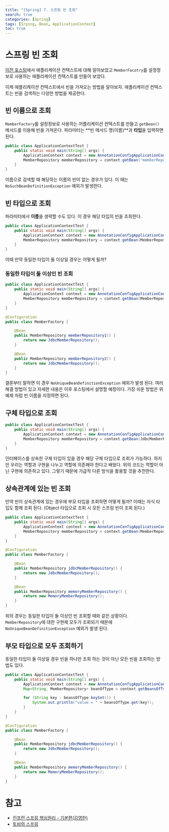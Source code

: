 ```yaml
---
title: "[Spring] 7. 스프링 빈 조회"
search: true
categories: [Spring]
tags: [Srping, Bean, ApplicationContext]
toc: true
---
```




# 스프링 빈 조회

[이전 포스팅]({{site.url}}/posts/spring-06)에서 애플리케이션 컨텍스트에 대해 알아보았고 `MemberFacotry`를 설정정보로 사용하는 애플리케이션 컨텍스트를 만들어 보았다.

이제 애플리케이션 컨텍스트에서 빈을 가져오는 방법을 알아보자. 애플리케이션 컨텍스트는 빈을 검색하는 다양한 방법을 제공한다.

## 빈 이름으로 조회
`MemberFactory`를 설정정보로 사용하는 어플리케이션 컨텍스트를 만들고 `getBean()` 메서드를 이용해 빈을 가져온다. 파라미터는 **빈 메서드 명(이름)**과 **타입**을 입력하면 된다.
```java
public class ApplicationContextTest {
    public static void main(String[] args) {
        ApplicationContext context = new AnnotationConfigApplicationContext(MemberFactory.class);
        MemberRepository memberRepository = context.getBean("memberRepository", MemberRepository.class);
    }
}
```
이름으로 검색할 때 해당하는 이름의 빈이 없는 경우가 있다. 이 때는 `NoSuchBeanDefinitionException` 예외가 발생한다.

## 빈 타입으로 조회
파라미터에서 **이름**을 생략할 수도 있다. 이 경우 해당 타입의 빈을 조회한다.

```java
public class ApplicationContextTest {
    public static void main(String[] args) {
        ApplicationContext context = new AnnotationConfigApplicationContext(MemberFactory.class);
        MemberRepository memberRepository = context.getBean(MemberRepository.class);
    }
}
```
이때 만약 동일한 타입이 둘 이상일 경우는 어떻게 될까?

### 동일한 타입이 둘 이상인 빈 조회
```java
public class ApplicationContextTest {
    public static void main(String[] args) {
        ApplicationContext context = new AnnotationConfigApplicationContext(MemberFactory.class);
        MemberRepository memberRepository = context.getBean(MemberRepository.class);
    }
}

@Configuration
public class MemberFactory {

    @Bean
    public MemberRepository memberRepository1() {
        return new JdbcMemberRepository();
    }

    @Bean
    public MemberRepository memberRepository2() {
        return new JdbcMemberRepository();
    }
}
```
결론부터 말하면 이 경우 `NoUniqueBeanDefinitionException` 예외가 발생 된다. 여러 해결 방법이 있고
자세한 내용은 이후 포스팅에서 설명할 예정이다. 가장 쉬운 방법은 위 예제 처럼 빈 이름을 지정하면 된다.

## 구체 타입으로 조회
```java
public class ApplicationContextTest {
    public static void main(String[] args) {
        ApplicationContext context = new AnnotationConfigApplicationContext(MemberFactory.class);
        MemberRepository memberRepository = context.getBean(JdbcMemberRepository.class);
    }
}
```
인터페이스를 상속한 구체 타입이 있을 경우 해당 구체 타입으로 조회가 가능하다. 하지만 우리는 역할과 구현을 나누고 역할에 의존해야 한다고 배웠다.
위의 코드는 역할이 아닌 구현에 의존하고 있다. 그렇기 때문에 가급적 다른 방식을 활용할 것을 추천한다.

## 상속관계에 있는 빈 조회
만약 빈이 상속관계에 있는 경우에 부모 타입을 조회하면 어떻게 될까? 이때는 자식 타입도 함께 조회 된다.
(Object 타입으로 조회 시 모든 스프링 빈이 조회 된다.)

```java
public class ApplicationContextTest {
    public static void main(String[] args) {
        ApplicationContext context = new AnnotationConfigApplicationContext(MemberFactory.class);
        MemberRepository memberRepository = context.getBean(MemberRepository.class);
    }
}

@Configuration
public class MemberFactory {

    @Bean
    public MemberRepository jdbcMemberRepository() {
        return new JdbcMemberRepository();
    }

    @Bean
    public MemberRepository memoryMemberRepository() {
        return new MemoryMemberRepository();
    }
}
```
위의 경우는 동일한 타입이 둘 이상인 빈 조회할 때와 같은 상황이다. `MemberRepository`에 대한 구현체 모두가 조회되기 때문에
`NoUniqueBeanDefinitionException` 예외가 발생 된다.

## 부모 타입으로 모두 조회하기
동일한 타입이 둘 이상일 경우 빈을 하나만 조회 하는 것이 아닌 모든 빈을 조회하는 방법도 있다.
```java
public class ApplicationContextTest {
    public static void main(String[] args) {
        ApplicationContext context = new AnnotationConfigApplicationContext(MemberFactory.class);
        Map<String, MemberRepository> beanOfType = context.getBeansOfType(MemberRepository.class);

        for (String key : beansOfType.keySet()) {
            System.out.println("value = " + beansOfType.get(key));
        }
    }
}

@Configuration
public class MemberFactory {

    @Bean
    public MemberRepository jdbcMemberRepository() {
        return new JdbcMemberRepository();
    }

    @Bean
    public MemberRepository memoryMemberRepository() {
        return new MemoryMemberRepository();
    }
}
```

# 참고

- [인프런 스프링 핵심원리 - 기본편(김영한)](https://www.inflearn.com/course/%EC%8A%A4%ED%94%84%EB%A7%81-%ED%95%B5%EC%8B%AC-%EC%9B%90%EB%A6%AC-%EA%B8%B0%EB%B3%B8%ED%8E%B8/dashboard)
- [토비의 스프링](http://www.kyobobook.co.kr/product/detailViewKor.laf?ejkGb=KOR&mallGb=KOR&barcode=9788960773417&orderClick=LAG&Kc=)
